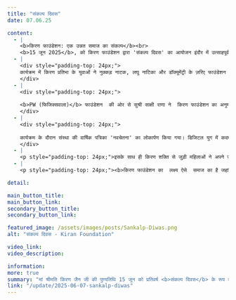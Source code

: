 ```yaml
---
title: "संकल्प दिवस"
date: 07.06.25

content:
  - |
    <b>किरण फाउंडेशन: एक उन्नत समाज का संकल्प</b><br>
    <b>15 जून 2025</b>, को किरण फाउंडेशन द्वारा 'संकल्प दिवस' का आयोजन इंदौर में उत्साहपूर्वक संपन्न हुआ। कार्यक्रम की शुरुआत फाउंडेशन की प्रेरणा स्रोत मां किरण जैन को श्रद्धांजलि अर्पित कर की गई।  किरण फाउंडेशन की संस्थापना के संकल्प को याद करते हुए आगामी वर्षों की कार्य योजना का सूत्रपात किया गया। संस्थापक अनुराग जैन ने आगामी वर्षों में भारतवर्ष के हर जिले के १० प्रतिभाशाली युवाओं तक पहुँच कर उनके सपनों को उड़ान देने के ध्येय की प्रस्तावना रखी ।
  - |
    <div style="padding-top: 24px;">
    कार्यक्रम में किरण प्रतिभा के युवाओं ने नुक्कड़ नाटक, लघु नाटिका और डॉक्यूमेंट्री के ज़रिए फाउंडेशन के कार्यों और सोच को प्रस्तुत किया। अदिति जैन एवं तनुज समद्दर को उनकी  प्रेरणादायक उपलब्धियों के लिए अति विशिष्ट प्रतिभा से सम्मानित किया गया। किरण प्रतिभा के अंतर्गत चयनित सभी  प्रतिभाशाली छात्रों को भी सम्मानित किया गया, जिससे उनका उत्साह और आत्मविश्वास बढ़ा। 
    </div>
  - |
    <div style="padding-top: 24px;">
    
    <b>PW (फिजिक्सवाला)</b> फाउंडेशन  की ओर से सुश्री साक्षी राणा ने  किरण फाउंडेशन का अनुमोदन किया एवं उनके समाजिक परिवर्तन के इस अभियान में  पूर्ण समर्थन का आश्वासन दिया। इसके अलावा संस्था इंदौरीयन, हिंदी साहित्य परिषद एवं भारतीय विद्या भवन की भागीदारी ने भी इस संकल्प को और अधिक मजबूत बनाया।
    </div>
  - |
    <div style="padding-top: 24px;">
    
    कार्यक्रम के दौरान संस्था की वार्षिक पत्रिका 'नवचेतना' का लोकार्पण किया गया। डिजिटल युग में कदम रखते हुए, इस अवसर पर किरण फाउंडेशन की नई वेबसाइट और मोबाइल ऐप का लोकार्पण किया गया, जिसे यूरोप और भारत में किरण फाउंडेशन के समर्पित वॉलंटियर्स ने पूर्ण किया। 
    </div>
  - |
    <p style="padding-top: 24px;">इसके साथ ही किरण शक्ति से जुड़ी महिलाओं ने अपने जीवन की प्रेरक अनुभव साझा किए और महारानी अहिल्या बाई की इस पावन भूमि पर स्वयं को भी उतना ही दृढ़ और आत्मविश्वासी बनाने का संकल्प लिया। किरण शक्ति के अंतर्गत फाउंडेशन घरेलू महिलाओं को आत्मनिर्भर बनाने हेतु उन्हें दैनिक जीवनोपयोगी कौशलों से प्रशिक्षित करती  है।</p>
  - |
    <p style="padding-top: 24px;"><b>किरण फाउंडेशन का  लक्ष्य ऐसे  समाज का है जहां प्रतिभा एवम् परिश्रम  ही सफलता का सर्वोच्च मापदंड हो।</b></p>

detail:

main_button_title:
main_button_link: 
secondary_button_title:
secondary_button_link: 

featured_image: /assets/images/posts/Sankalp-Diwas.png
alt: "संकल्प दिवस - Kiran Foundation"

video_link: 
video_description: 

information:
more: true
summary: "मां श्रीमति किरण जैन जी की पुण्यतिथि 15 जून को प्रतिवर्ष <b>संकल्प दिवस</b> के रूप में मनाया जाता है।"
link: "/update/2025-06-07-sankalp-diwas"
---
```


